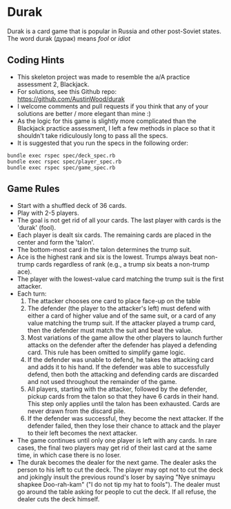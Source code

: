 # Durak

Durak is a card game that is popular in Russia and other post-Soviet states. The word durak (дурак) means *fool* or *idiot*

## Coding Hints

* This skeleton project was made to resemble the a/A practice assessment 2, Blackjack.
* For solutions, see this Github repo: https://github.com/AustinWood/durak
* I welcome comments and pull requests if you think that any of your solutions are better / more elegant than mine :)
* As the logic for this game is slightly more complicated than the Blackjack practice assessment, I left a few methods in place so that it shouldn't take ridiculously long to pass all the specs.
* It is suggested that you run the specs in the following order:

```
bundle exec rspec spec/deck_spec.rb
bundle exec rspec spec/player_spec.rb
bundle exec rspec spec/game_spec.rb
```

## Game Rules

* Start with a shuffled deck of 36 cards.
* Play with 2-5 players.
* The goal is not get rid of all your cards. The last player with cards is the 'durak' (fool).
* Each player is dealt six cards. The remaining cards are placed in the center and form the 'talon'.
* The bottom-most card in the talon determines the trump suit.
* Ace is the highest rank and six is the lowest. Trumps always beat non-trump cards regardless of rank (e.g., a trump six beats a non-trump ace).
* The player with the lowest-value card matching the trump suit is the first attacker.
* Each turn:
    1. The attacker chooses one card to place face-up on the table
    2. The defender (the player to the attacker's left) must defend with either a card of higher value and of the same suit, or a card of any value matching the trump suit. If the attacker played a trump card, then the defender must match the suit and beat the value.
    3. Most variations of the game allow the other players to launch further attacks on the defender after the defender has played a defending card. This rule has been omitted to simplify game logic.
    4. If the defender was unable to defend, he takes the attacking card and adds it to his hand. If the defender was able to successfully defend, then both the attacking and defending cards are discarded and not used throughout the remainder of the game.
    5. All players, starting with the attacker, followed by the defender, pickup cards from the talon so that they have 6 cards in their hand. This step only applies until the talon has been exhausted. Cards are never drawn from the discard pile.
    6. If the defender was successful, they become the next attacker. If the defender failed, then they lose their chance to attack and the player to their left becomes the next attacker.
* The game continues until only one player is left with any cards. In rare cases, the final two players may get rid of their last card at the same time, in which case there is no loser.
* The durak becomes the dealer for the next game. The dealer asks the person to his left to cut the deck. The player may opt not to cut the deck and jokingly insult the previous round's loser by saying "Nye snimayu shapkee Doo-rah-kam" ("I do not tip my hat to fools"). The dealer must go around the table asking for people to cut the deck. If all refuse, the dealer cuts the deck himself.
